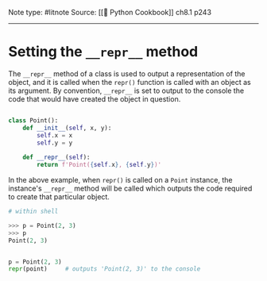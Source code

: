 Note type: #litnote
Source: [[📖 Python Cookbook]] ch8.1 p243

---
# Setting the `__repr__` method
The `__repr__` method of a class is used to output a representation of the object, and it is called when the `repr()` function is called with an object as its argument. By convention, `__repr__` is set to output to the console the code that would have created the object in question.
```python

class Point():
	def __init__(self, x, y):
		self.x = x
		self.y = y
	
	def __repr__(self):
		return f'Point({self.x}, {self.y})'
```

In the above example, when `repr()` is called on a `Point` instance, the instance's `__repr__` method will be called which outputs the code required to create that particular object.
```python
# within shell

>>> p = Point(2, 3)
>>> p
Point(2, 3)
```
```python

p = Point(2, 3)
repr(point)		# outputs 'Point(2, 3)' to the console
```